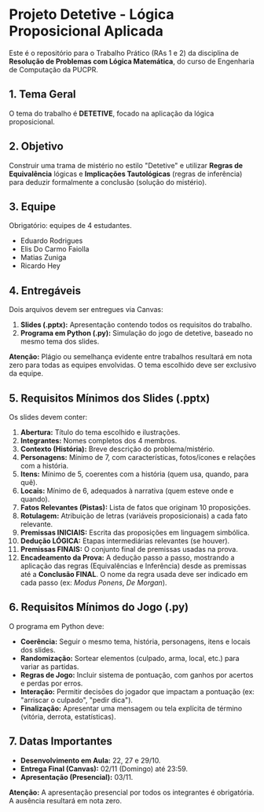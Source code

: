 # Projeto Detetive - Lógica Proposicional Aplicada

Este é o repositório para o Trabalho Prático (RAs 1 e 2) da disciplina de **Resolução de Problemas com Lógica Matemática**, do curso de Engenharia de Computação da PUCPR.

## 1. Tema Geral

O tema do trabalho é **DETETIVE**, focado na aplicação da lógica proposicional.

## 2. Objetivo

Construir uma trama de mistério no estilo "Detetive" e utilizar **Regras de Equivalência** lógicas e **Implicações Tautológicas** (regras de inferência) para deduzir formalmente a conclusão (solução do mistério).

## 3. Equipe

Obrigatório: equipes de 4 estudantes.

* Eduardo Rodrigues
* Elis Do Carmo Faiolla
* Matias Zuniga
* Ricardo Hey

## 4. Entregáveis

Dois arquivos devem ser entregues via Canvas:

1.  **Slides (.pptx):** Apresentação contendo todos os requisitos do trabalho.
2.  **Programa em Python (.py):** Simulação do jogo de detetive, baseado no mesmo tema dos slides.

**Atenção:** Plágio ou semelhança evidente entre trabalhos resultará em nota zero para todas as equipes envolvidas. O tema escolhido deve ser exclusivo da equipe.

## 5. Requisitos Mínimos dos Slides (.pptx)

Os slides devem conter:

1.  **Abertura:** Título do tema escolhido e ilustrações.
2.  **Integrantes:** Nomes completos dos 4 membros.
3.  **Contexto (História):** Breve descrição do problema/mistério.
4.  **Personagens:** Mínimo de 7, com características, fotos/ícones e relações com a história.
5.  **Itens:** Mínimo de 5, coerentes com a história (quem usa, quando, para quê).
6.  **Locais:** Mínimo de 6, adequados à narrativa (quem esteve onde e quando).
7.  **Fatos Relevantes (Pistas):** Lista de fatos que originam 10 proposições.
8.  **Rotulagem:** Atribuição de letras (variáveis proposicionais) a cada fato relevante.
9.  **Premissas INICIAIS:** Escrita das proposições em linguagem simbólica.
10. **Dedução LÓGICA:** Etapas intermediárias relevantes (se houver).
11. **Premissas FINAIS:** O conjunto final de premissas usadas na prova.
12. **Encadeamento da Prova:** A dedução passo a passo, mostrando a aplicação das regras (Equivalências e Inferência) desde as premissas até a **Conclusão FINAL**. O nome da regra usada deve ser indicado em cada passo (ex: *Modus Ponens*, *De Morgan*).

## 6. Requisitos Mínimos do Jogo (.py)

O programa em Python deve:

* **Coerência:** Seguir o mesmo tema, história, personagens, itens e locais dos slides.
* **Randomização:** Sortear elementos (culpado, arma, local, etc.) para variar as partidas.
* **Regras de Jogo:** Incluir sistema de pontuação, com ganhos por acertos e perdas por erros.
* **Interação:** Permitir decisões do jogador que impactam a pontuação (ex: "arriscar o culpado", "pedir dica").
* **Finalização:** Apresentar uma mensagem ou tela explícita de término (vitória, derrota, estatísticas).

## 7. Datas Importantes

* **Desenvolvimento em Aula:** 22, 27 e 29/10.
* **Entrega Final (Canvas):** 02/11 (Domingo) até 23:59.
* **Apresentação (Presencial):** 03/11.

**Atenção:** A apresentação presencial por todos os integrantes é obrigatória. A ausência resultará em nota zero.